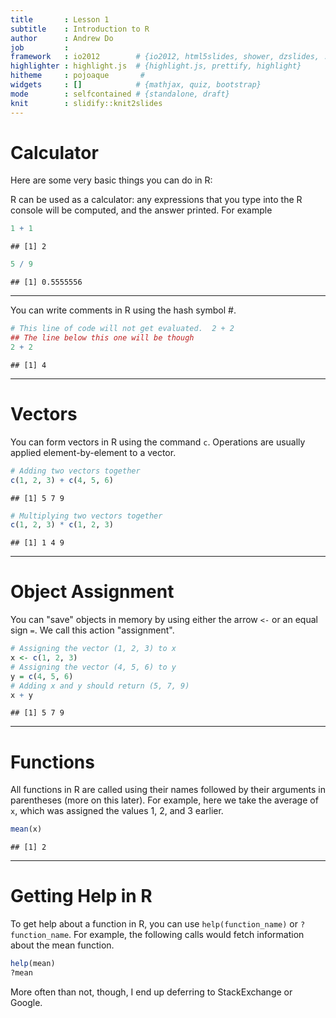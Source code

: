 ```yaml
---
title       : Lesson 1
subtitle    : Introduction to R
author      : Andrew Do
job         : 
framework   : io2012        # {io2012, html5slides, shower, dzslides, ...}
highlighter : highlight.js  # {highlight.js, prettify, highlight}
hitheme     : pojoaque       # 
widgets     : []            # {mathjax, quiz, bootstrap}
mode        : selfcontained # {standalone, draft}
knit        : slidify::knit2slides
---
```


# Calculator

Here are some very basic things you can do in R:

R can be used as a calculator: any expressions that you type into the R console will be
computed, and the answer printed.  For example


```r
1 + 1
```

```
## [1] 2
```

```r
5 / 9
```

```
## [1] 0.5555556
```

---

You can write comments in R using the hash symbol #.


```r
# This line of code will not get evaluated.  2 + 2
## The line below this one will be though
2 + 2
```

```
## [1] 4
```

---

# Vectors

You can form vectors in R using the command `c`.  Operations are usually applied element-by-element to a vector.


```r
# Adding two vectors together
c(1, 2, 3) + c(4, 5, 6)
```

```
## [1] 5 7 9
```

```r
# Multiplying two vectors together
c(1, 2, 3) * c(1, 2, 3)
```

```
## [1] 1 4 9
```

---

# Object Assignment

You can "save" objects in memory by using either the arrow `<-` or an equal sign `=`. We call this action "assignment".


```r
# Assigning the vector (1, 2, 3) to x
x <- c(1, 2, 3)
# Assigning the vector (4, 5, 6) to y
y = c(4, 5, 6)
# Adding x and y should return (5, 7, 9)
x + y
```

```
## [1] 5 7 9
```

---

# Functions

All functions in R are called using their names followed by their arguments in parentheses (more on this later).  For example, here we take the average of `x`, which was assigned the values 1, 2, and 3 earlier.


```r
mean(x)
```

```
## [1] 2
```

---

# Getting Help in R

To get help about a function in R, you can use `help(function_name)` or `?function_name`.  For example, the following calls would fetch information about the mean function.


```r
help(mean)
?mean
```

More often than not, though, I end up deferring to StackExchange or Google.




